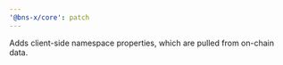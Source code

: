 ```yaml
---
'@bns-x/core': patch
---
```


Adds client-side namespace properties, which are pulled from on-chain data.
